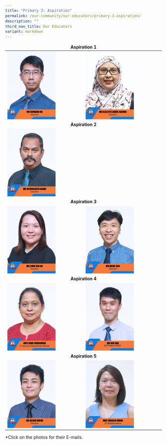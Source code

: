 ```yaml
---
title: "Primary 3: Aspiration"
permalink: /our-community/our-educators/primary-3-aspiration/
description: ""
third_nav_title: Our Educators
variant: markdown
---
```

<table>
<thead>
  <tr>
		<td colspan="2"><center><b>Aspiration 1</b></center></td>
  </tr>
</thead>
<tbody>
  <tr>
    <td><a href="mailto: ng_ho_lam_bernard@moe.edu.sg"><img src="/images/Teaching%20Staff/2023_mr%20bernard%20ng.jpg" style="width:65%"></a></td>
		<td><a href="mailto: eliza_abdul_rashid@moe.edu.sg"><img src="/images/Teaching%20Staff/Ms_Eliza_Bte_Abdul_Rashid.jpg" style="width:65%"></a></td>
  </tr>
  <tr>
    <td colspan="2"><center><b>Aspiration 2</b></center></td>
  </tr>
  <tr>
    <td><a href="mailto: rajinikanth_naidu_s@moe.edu.sg"><img src="/images/Teaching%20Staff/2023_mr%20rajinikanth%20naidu.jpg" style="width:65%"></a></td>
    <td><a href="mailto:"><img src="" style="width:65%"></a></td>
  </tr>
  <tr>
    <td colspan="2"><center><b>Aspiration 3</b></center></td>
  </tr>
  <tr>
    <td><a href="mailto: chan_sin_lin@moe.edu.sg"><img src="/images/Teaching%20Staff/2023_ms%20chan%20sin%20lin.jpg" style="width:65%"></a></td>
    <td><a href="mailto: ang_mia_kuang_marc@moe.edu.sg"><img src="/images/Teaching%20Staff/2023_mr%20marc%20ang.jpg" style="width:65%"></a></td>
  </tr>
  <tr>
    <td colspan="2"><center><b>Aspiration 4</b></center></td>
  </tr>
  <tr>
		<td><a href="mailto: v_usha_devi@moe.edu.sg"><img src="/images/Teaching%20Staff/2023_mrs%20usha%20surendran-final.jpg" style="width:65%"></a></td>
		<td><a href="mailto: sng_rong_long_ben@moe.edu.sg"><img src="/images/Teaching%20Staff/mr%20ben%20sng.jpg" style="width:65%"></a></td>
  </tr>
  <tr>
    <td colspan="2"><center><b>Aspiration 5</b></center></td>
  </tr>
  <tr>
    <td><a href="mailto: kelvin_woon_wei_shen@moe.edu.sg"><img src="/images/Teaching%20Staff/2023_mr%20kelvin%20woon.jpg" style="width:65%"></a></td>
    <td><a href="mailto: chua_sock_eng_theresa@moe.edu.sg"><img src="/images/Teaching%20Staff/2023_mrs%20theresa%20wong-final.jpg" style="width:65%"></a></td>
  </tr>
</tbody>
</table>

*Click on the photos for their E-mails.
